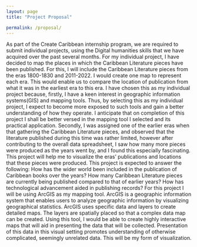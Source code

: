 ```yaml
---
layout: page
title: "Project Proposal"

permalink: /proposal/
---
```


As part of the Create Caribbean internship program, we are required to submit individual projects, using the Digital humanities skills that we have acquired over the past several months. For my individual project, I have decided to map the places in which the Caribbean Literature pieces have been published. For this, I will include the Caribbean Literature pieces from the eras 1800-1830 and 2011-2022. I would create one map to represent each era. This would enable us  to compare the location of publication from what it was in the earliest era to this era. I have chosen this as my individual project because, firstly, I have a keen interest in geographic information systems(GIS) and mapping tools. Thus, by selecting this as my individual project, I expect to become more exposed to such tools and gain a better understanding of how they operate. I anticipate that on completion of this project I shall be better versed in the mapping tool I selected and its practical application. Secondly, I was assigned one of the earlier eras when that gathering the Caribbean Literature pieces, and observed that the literature published during this time was rather limited, however after contributing to the overall data spreadsheet, I saw how many more pieces were produced as the years went by, and I found this especially fascinating. This project will help me to visualize the  eras’ publications and locations that these pieces were produced.  This project is expected to answer the following:
How has the wider world been included in the publication of Caribbean books over the years?
  How many Caribbean Literature pieces are currently being published compared to that of earlier years?
How has technological advancement aided in publishing records?
For this project I will be using ArcGIS as my mapping tool. ArcGIS is a geographic information system that enables users to analyze geographic information by visualizing geographical statistics. ArcGIS uses specific data and layers to create detailed maps. The layers are spatially placed so that a complex data map can be created. Using this tool, I would be able to create highly interactive maps that will aid in presenting the data that will be collected. 
Presentation of this data in this visual setting promotes understanding of otherwise complicated, seemingly unrelated data. This will be my form of visualization. 
